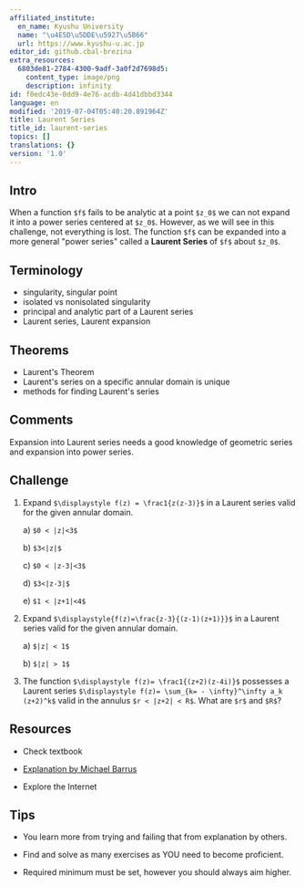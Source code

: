 ```yaml
---
affiliated_institute:
  en_name: Kyushu University
  name: "\u4E5D\u5DDE\u5927\u5B66"
  url: https://www.kyushu-u.ac.jp
editor_id: github.cbal-brezina
extra_resources:
  6803de81-2784-4300-9adf-3a0f2d7698d5:
    content_type: image/png
    description: infinity
id: f0edc43e-0dd9-4e76-acdb-4d41dbbd3344
language: en
modified: '2019-07-04T05:40:20.891964Z'
title: Laurent Series
title_id: laurent-series
topics: []
translations: {}
version: '1.0'
---
```


## Intro

When a function  `$f$` fails to be analytic at a point `$z_0$` we can not expand it into a power series centered at `$z_0$`. However, as we will see in this challenge, not everything is lost. The function `$f$` can be expanded into a more general "power series" called a **Laurent Series** of `$f$` about `$z_0$`.  

## Terminology

- singularity, singular point
- isolated vs nonisolated singularity
- principal and analytic part of a Laurent series
- Laurent series, Laurent expansion



## Theorems

- Laurent's Theorem
- Laurent's series on a specific annular domain is unique
- methods for finding Laurent's series



## Comments

Expansion into Laurent series needs a good knowledge of geometric series and  expansion into power series. 


## Challenge

1. Expand `$\displaystyle f(z) = \frac1{z(z-3)}$` in a Laurent series  valid for the given annular domain.

   a)  `$0 < |z|<3$`
   
   b) `$3<|z|$`
   
   c) `$0 < |z-3|<3$`
   
   d) `$3<|z-3|$`
   
   e) `$1 < |z+1|<4$`
   
2. Expand `$\displaystyle{f(z)=\frac{z-3}{(z-1)(z+1)}}$` in a Laurent series  valid for the given annular domain. 

    a) `$|z| < 1$`
    
    b) `$|z| > 1$`

3. The function `$\displaystyle f(z)= \frac1{(z+2)(z-4i)}$` possesses a Laurent series `$\displaystyle f(z)= \sum_{k= - \infty}^\infty a_k (z+2)^k$` valid  in the annulus  `$r < |z+2| < R$`. What are `$r$` and `$R$`?



## Resources

- Check textbook

- [Explanation by Michael Barrus](https://youtu.be/xZ0S8Ywwc9o)


- Explore the Internet

## Tips


- You learn more from trying and failing that from  explanation by others.

- Find and solve as many exercises as YOU need to become proficient.

- Required minimum must be set, however you should always aim higher.

